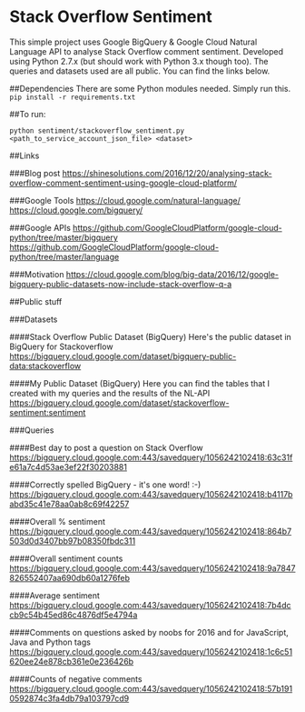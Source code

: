 # Stack Overflow Sentiment
This simple project uses Google BigQuery &amp; Google Cloud Natural Language API to analyse Stack Overflow comment sentiment. Developed using Python 2.7.x (but should work with Python 3.x though too). The queries and datasets used are all public. You can find the links below.

##Dependencies
There are some Python modules needed. Simply run this.
```pip install -r requirements.txt```

##To run:

```python sentiment/stackoverflow_sentiment.py <path_to_service_account_json_file> <dataset>```

##Links

###Blog post
https://shinesolutions.com/2016/12/20/analysing-stack-overflow-comment-sentiment-using-google-cloud-platform/

###Google Tools
https://cloud.google.com/natural-language/
https://cloud.google.com/bigquery/

###Google APIs
https://github.com/GoogleCloudPlatform/google-cloud-python/tree/master/bigquery
https://github.com/GoogleCloudPlatform/google-cloud-python/tree/master/language

###Motivation
https://cloud.google.com/blog/big-data/2016/12/google-bigquery-public-datasets-now-include-stack-overflow-q-a

##Public stuff

###Datasets

####Stack Overflow Public Dataset (BigQuery)
Here's the public dataset in BigQuery for Stackoverflow
https://bigquery.cloud.google.com/dataset/bigquery-public-data:stackoverflow

####My Public Dataset (BigQuery)
Here you can find the tables that I created with my queries and the results of the NL-API
https://bigquery.cloud.google.com/dataset/stackoverflow-sentiment:sentiment

###Queries

####Best day to post a question on Stack Overflow
https://bigquery.cloud.google.com:443/savedquery/1056242102418:63c31fe61a7c4d53ae3ef22f30203881

####Correctly spelled BigQuery - it's one word! :-)
https://bigquery.cloud.google.com:443/savedquery/1056242102418:b4117babd35c41e78aa0ab8c69f42257

####Overall % sentiment
https://bigquery.cloud.google.com:443/savedquery/1056242102418:864b7503d0d3407bb97b08350fbdc311

####Overall sentiment counts
https://bigquery.cloud.google.com:443/savedquery/1056242102418:9a7847826552407aa690db60a1276feb

####Average sentiment
https://bigquery.cloud.google.com:443/savedquery/1056242102418:7b4dccb9c54b45ed86c4876df5e4794a

####Comments on questions asked by noobs for 2016 and for JavaScript, Java and Python tags
https://bigquery.cloud.google.com:443/savedquery/1056242102418:1c6c51620ee24e878cb361e0e236426b

####Counts of negative comments
https://bigquery.cloud.google.com:443/savedquery/1056242102418:57b1910592874c3fa4db79a103797cd9
